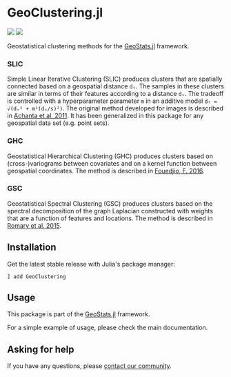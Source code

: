 # GeoClustering.jl

[![][build-img]][build-url] [![][codecov-img]][codecov-url]

Geostatistical clustering methods for the [GeoStats.jl](https://github.com/JuliaEarth/GeoStats.jl) framework.

### SLIC

Simple Linear Iterative Clustering (SLIC) produces clusters
that are spatially connected based on a geospatial distance `dₛ`.
The samples in these clusters are similar in terms of their features
according to a distance `dᵥ`. The tradeoff is controlled with a
hyperparameter parameter `m` in an additive model `dₜ = √(dᵥ² + m²(dₛ/s)²)`.
The original method developed for images is described in
[Achanta et al. 2011](https://ieeexplore.ieee.org/document/6205760).
It has been generalized in this package for any geospatial data set
(e.g. point sets).

### GHC

Geostatistical Hierarchical Clustering (GHC) produces clusters
based on (cross-)variograms between covariates and on a kernel
function between geospatial coordinates. The method is described
in [Fouedjio, F. 2016](https://www.sciencedirect.com/science/article/abs/pii/S2211675316300367).

### GSC

Geostatistical Spectral Clustering (GSC) produces clusters
based on the spectral decomposition of the graph Laplacian
constructed with weights that are a function of features and
locations. The method is described in
[Romary et al. 2015](https://www.sciencedirect.com/science/article/pii/S0098300415001314).

## Installation

Get the latest stable release with Julia's package manager:

```
] add GeoClustering
```

## Usage

This package is part of the [GeoStats.jl](https://github.com/JuliaEarth/GeoStats.jl) framework.

For a simple example of usage, please check the main documentation.

## Asking for help

If you have any questions, please [contact our community](https://juliaearth.github.io/GeoStats.jl/stable/about/community.html).

[build-img]: https://img.shields.io/github/actions/workflow/status/JuliaEarth/GeoClustering.jl/CI.yml?branch=master&style=flat-square
[build-url]: https://github.com/JuliaEarth/GeoClustering.jl/actions

[codecov-img]: https://img.shields.io/codecov/c/github/JuliaEarth/GeoClustering.jl?style=flat-square
[codecov-url]: https://codecov.io/gh/JuliaEarth/GeoClustering.jl
